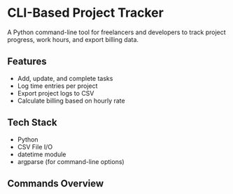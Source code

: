 # CLI-Based Project Tracker

A Python command-line tool for freelancers and developers to track project progress, work hours, and export billing data.

## Features
- Add, update, and complete tasks
- Log time entries per project
- Export project logs to CSV
- Calculate billing based on hourly rate

## Tech Stack
- Python
- CSV File I/O
- datetime module
- argparse (for command-line options)

## Commands Overview
